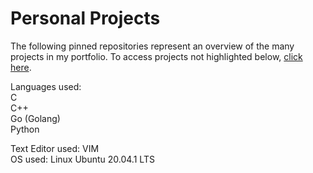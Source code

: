 # Personal Projects  

The following pinned repositories represent an overview of the many projects in my portfolio. To access projects not highlighted below, [click here](https://github.com/arcelioeperez?tab=repositories).  

Languages used:  
C  
C++    
Go (Golang)    
Python  


Text Editor used: VIM  
OS used: Linux Ubuntu 20.04.1 LTS  
